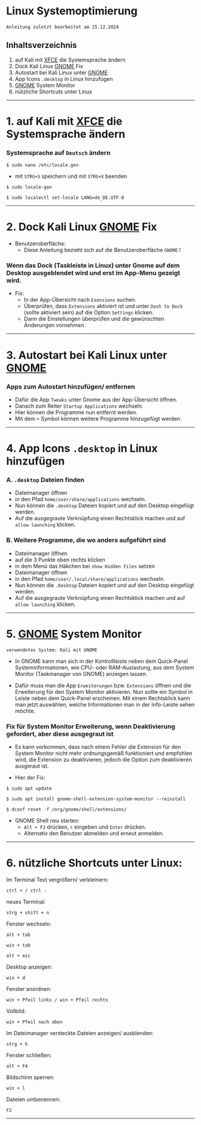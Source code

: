 # Linux Systemoptimierung

`Anleitung zuletzt bearbeitet am 15.12.2024`


## Inhaltsverzeichnis
1. auf Kali mit [XFCE](https://www.xfce.org/) die Systemsprache ändern
2. Dock Kali Linux [GNOME](https://www.gnome.org/) Fix
3. Autostart bei Kali Linux unter [GNOME](https://www.gnome.org/)
4. App Icons `.desktop` in Linux hinzufügen
5. [GNOME](https://www.gnome.org/) System Monitor
6. nützliche Shortcuts unter Linux


----------------------------------------------------------------------------------------------------------------


# 1. auf Kali mit [XFCE](https://www.xfce.org/) die Systemsprache ändern

### Systemsprache auf `Deutsch` ändern
```
$ sudo nano /etc/locale.gen
```

- mit `STRG+S` speichern und mit `STRG+X` beenden
```
$ sudo locale-gen
```
```
$ sudo localectl set-locale LANG=de_DE.UTF-8
```


----------------------------------------------------------------------------------------------------------------


# 2. Dock Kali Linux [GNOME](https://www.gnome.org/) Fix
- Benutzeroberfläche:
	- Diese Anleitung bezieht sich auf die Benutzeroberfläche `GNOME` !


### Wenn das Dock (Taskleiste in Linux) unter Gnome auf dem Desktop ausgeblendet wird und erst im App-Menu gezeigt wird.


- Fix:
	- In der App-Übersicht nach `Exensions` suchen.
	- Überprüfen, dass `Extensions` aktiviert ist und unter `Dash to Dock` (sollte aktiviert sein) auf die Option `Settings` klicken.
	- Dann die Einstellungen überprüfen und die gewünschten Änderungen vornehmen.


----------------------------------------------------------------------------------------------------------------


# 3. Autostart bei Kali Linux unter [GNOME](https://www.gnome.org/)


### Apps zum Autostart hinzufügen/ entfernen
- Dafür die App `Tweaks` unter Gnome aus der App-Übersicht öffnen.
- Danach zum Reiter `Startup Applications` wechseln.
- Hier können die Programme nun entfernt werden.
- Mit dem `+` Symbol können weitere Programme hinzugefügt werden.


----------------------------------------------------------------------------------------------------------------


# 4. App Icons `.desktop` in Linux hinzufügen


### A. `.desktop` Dateien finden
- Dateimanager öffnen
- in den Pfad `home/user/share/applications` wechseln.
- Nun können die `.desktop` Dateien kopiert und auf den Desktop eingefügt werden.
- Auf die ausgegraute Verknüpfung einen Rechtsklick machen und auf `allow launching` klicken.



### B. Weitere Programme, die wo anders aufgeführt sind
- Dateimanager öffnen
- auf die 3 Punkte oben rechts klicken
- in dem Menü das Häkchen bei `show Hidden Files` setzen
- Dateimanager öffnen
- in den Pfad `home/user/.local/share/applications` wechseln.
- Nun können die `.Desktop` Dateien kopiert und auf den Desktop eingefügt werden.
- Auf die ausgegraute Verknüpfung einen Rechtsklick machen und auf `allow launching` klicken.


----------------------------------------------------------------------------------------------------------------


# 5. [GNOME](https://www.gnome.org/) System Monitor

`verwendetes System: Kali mit GNOME`

- In GNOME kann man sich in der Kontrollleiste neben dem Quick-Panel Systeminformationen, wie CPU- oder RAM-Auslastung, aus dem System Monitor (Taskmanager von GNOME) anzeigen lassen.


- Dafür muss man die App `Erweiterungen` bzw. `Extensions` öffnen und die Erweiterung für den System Monitor aktivieren.
Nun sollte ein Symbol in Leiste neben dem Quick-Panel erscheinen.
Mit einem Rechtsklick kann man jetzt auswählen, welche Informationen man in der Info-Leiste sehen möchte.


### Fix für System Monitor Erweiterung, wenn Deaktivierung gefordert, aber diese ausgegraut ist
- Es kann vorkommen, dass nach einem Fehler die Extension für den System Monitor nicht mehr ordnungsgemäß funktioniert und empfohlen wird, die Extension zu deaktivieren, jedoch die Option zum deaktivieren ausgeraut ist.

- Hier der Fix:
```
$ sudo apt update
```
```
$ sudo apt install gnome-shell-extension-system-monitor --reinstall
```
```
$ dconf reset -f /org/gnome/shell/extensions/
```

- GNOME Shell neu starten:
	- `Alt + F2` drücken, `r` eingeben und `Enter` drücken.
	- Alternativ den Benutzer abmelden und erneut anmelden.


----------------------------------------------------------------------------------------------------------------


# 6. nützliche Shortcuts unter Linux:


Im Terminal Text vergrößern/ verkleinern:
```
ctrl + / ctrl -
```

neues Terminal:
```
strg + shift + n
```

Fenster wechseln:
```
alt + tab
```
```
win + tab
```
```
alt + esc
```

Desktop anzeigen:
```
win + d
```

Fenster anordnen:
```
win + Pfeil links / win + Pfeil rechts
```

Vollbild:
```
win + Pfeil nach oben
```

Im Dateimanager versteckte Dateien anzeigen/ ausblenden:
```
strg + h
```

Fenster schließen:
```
alt + F4
```

Bildschirm sperren:
```
win + l
```

Dateien umbenennen:
```
F2
```


----------------------------------------------------------------------------------------------------------------
